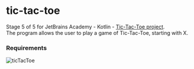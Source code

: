 # tic-tac-toe
Stage 5 of 5 for JetBrains Academy - Kotlin - [Tic-Tac-Toe project](https://hyperskill.org/projects/123/stages/658/implement).  
The program allows the user to play a game of Tic-Tac-Toe, starting with X.
### Requirements
![ticTacToe](https://user-images.githubusercontent.com/64429863/96355423-84e73c00-10af-11eb-8981-1563fdc0b139.jpg)
